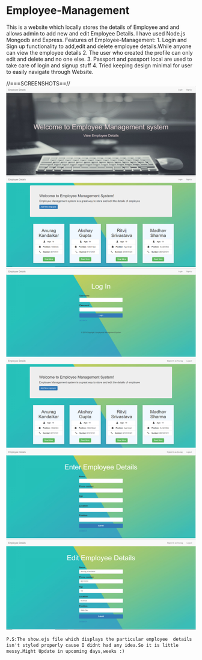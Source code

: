 # Employee-Management
This is a website which locally stores the details of Employee and and allows admin to add new and edit Employee Details.
I have used Node.js Mongodb and Express.
Features of Employee-Management:
    1. Login and Sign up functionality to add,edit and delete employee details.While anyone can view the employee details
    2. The user who created the profile can only edit and delete and no one else.
    3. Passport and passport local are used to  take care of login and signup stuff
    4. Tried keeping design minimal for user to easily navigate through Website.
   
   //===SCREENSHOTS==//
   ![unknown](Screenshots/Capture.PNG)
   ![unknown](Screenshots/Index_page.PNG)
   ![unknown](Screenshots/Log_In.PNG)
   ![unknown](Screenshots/Signed_as_User.PNG)
   ![unknown](Screenshots/new_employee.PNG)
   ![unknown](Screenshots/Edit_page.PNG)
  

    
    P.S:The show.ejs file which displays the particular employee  details isn't styled properly cause I didnt had any idea.So it is little messy.Might Update in upcoming days,weeks :)
